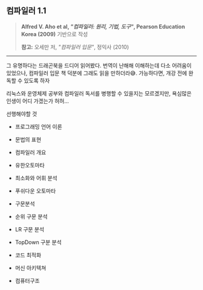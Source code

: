 ## 컴파일러 1.1



> **Alfred V. Aho et al, *"컴파일러: 원리, 기법, 도구"*, Pearson Education Korea (2009)** 기반으로 작성
>
> **참고:** 오세만 저, *"컴파일러 입문"*, 정익사 (2010)







---

그 유명하다는 드래곤북을 드디어 읽어봤다. 번역이 난해해 이해하는데 다소 어려움이 있었으나, 컴파일러 입문 책 덕분에 그래도 읽을 만하더라😅. 가능하다면, 개강 전에 완독할 수 있도록 하자

리눅스와 운영체제 공부와 컴파일러 독서를 병행할 수 있을지는 모르겠지만, 욕심많은 인생이 어디 가겠는가 허허... 

선행해야할 것

* 프로그래밍 언어 이론

* 문법의 표현

* 컴파일러 개요

* 유한오토마타

* 최소화와 어휘 분석

* 푸쉬다운 오토마타

* 구문분석

* 순위 구문 분석

* LR 구문 분석

* TopDown 구분 분석

* 코드 최적화

* 머신 아키텍쳐

* 컴퓨터구조

  